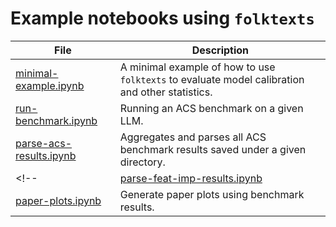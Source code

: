 # Example notebooks using `folktexts`

| File | Description |
| ---- | ----------- |
| [minimal-example.ipynb](minimal-example.ipynb) | A minimal example of how to use `folktexts` to evaluate model calibration and other statistics. |
| [run-benchmark.ipynb](run-benchmark.ipynb) | Running an ACS benchmark on a given LLM. |
| [parse-acs-results.ipynb](parse-acs-results.ipynb) | Aggregates and parses all ACS benchmark results saved under a given directory. |
<!-- | [parse-feat-imp-results.ipynb](parse-feat-imp-results.ipynb) | Aggregates and parses all feature importance results saved under a given directory. |
| [paper-plots.ipynb](paper-plots.ipynb) | Generate paper plots using benchmark results. | -->
